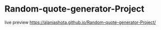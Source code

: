 # Random-quote-generator-Project

live preview
https://alaniashota.github.io/Random-quote-generator-Project/
